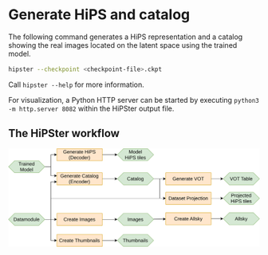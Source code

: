 # Generate HiPS and catalog

The following command generates a HiPS representation and a catalog showing the real images located on the latent space using the trained model.

```bash
hipster --checkpoint <checkpoint-file>.ckpt
```

Call `hipster --help` for more information.

For visualization, a Python HTTP server can be started by executing `python3 -m http.server 8082` within the HiPSter output file.


## The HiPSter workflow

![](assets/HiPSter_workflow.svg)

